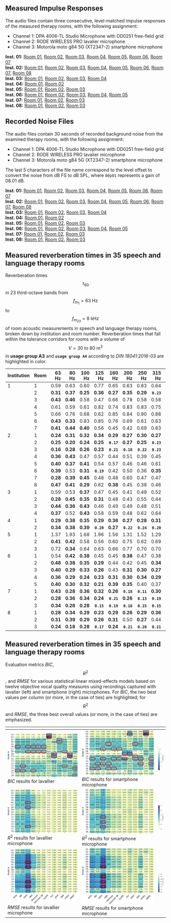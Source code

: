 <script type="text/javascript" async
 src="https://cdn.jsdelivr.net/npm/mathjax@3/es5/tex-mml-chtml.js">
</script>
## Measured Impulse Responses
The audio files contain three consecutive, level-matched impulse responses of the measured therapy rooms, with the following assignment:

- Channel 1: DPA 4006-TL Studio Microphone with DD0251 free-field grid
- Channel 2: RODE WIRELESS PRO lavalier microphone
- Channel 3: Motorola moto g84 5G (XT2347-2) smartphone microphone

**Inst. 01:** [Room 01](Samples/Institution_01_Room_01_IRs.wav), [Room 02](Samples/Institution_01_Room_02_IRs.wav), [Room 03](Samples/Institution_01_Room_03_IRs.wav), [Room 04](Samples/Institution_01_Room_04_IRs.wav), [Room 05](Samples/Institution_01_Room_05_IRs.wav), [Room 06](Samples/Institution_01_Room_06_IRs.wav), [Room 07](Samples/Institution_01_Room_07_IRs.wav)  
**Inst. 02:** [Room 01](Samples/Institution_02_Room_01_IRs.wav), [Room 02](Samples/Institution_02_Room_02_IRs.wav), [Room 03](Samples/Institution_02_Room_03_IRs.wav), [Room 04](Samples/Institution_02_Room_04_IRs.wav), [Room 05](Samples/Institution_02_Room_05_IRs.wav), [Room 06](Samples/Institution_02_Room_06_IRs.wav), [Room 07](Samples/Institution_02_Room_07_IRs.wav), [Room 08](Samples/Institution_02_Room_08_IRs.wav)  
**Inst. 03:** [Room 01](Samples/Institution_03_Room_01_IRs.wav), [Room 02](Samples/Institution_03_Room_02_IRs.wav), [Room 03](Samples/Institution_03_Room_03_IRs.wav), [Room 04](Samples/Institution_03_Room_04_IRs.wav)  
**Inst. 04:** [Room 01](Samples/Institution_04_Room_01_IRs.wav), [Room 02](Samples/Institution_04_Room_02_IRs.wav)  
**Inst. 05:** [Room 01](Samples/Institution_05_Room_01_IRs.wav), [Room 02](Samples/Institution_05_Room_02_IRs.wav), [Room 03](Samples/Institution_05_Room_03_IRs.wav)  
**Inst. 06:** [Room 01](Samples/Institution_06_Room_01_IRs.wav), [Room 02](Samples/Institution_06_Room_02_IRs.wav), [Room 03](Samples/Institution_06_Room_03_IRs.wav), [Room 04](Samples/Institution_06_Room_04_IRs.wav), [Room 05](Samples/Institution_06_Room_05_IRs.wav)  
**Inst. 07:** [Room 01](Samples/Institution_07_Room_01_IRs.wav), [Room 02](Samples/Institution_07_Room_02_IRs.wav), [Room 03](Samples/Institution_07_Room_03_IRs.wav)  
**Inst. 08:** [Room 01](Samples/Institution_08_Room_01_IRs.wav), [Room 02](Samples/Institution_08_Room_02_IRs.wav), [Room 03](Samples/Institution_08_Room_03_IRs.wav)  

## Recorded Noise Files
The audio files contain 30 seconds of recorded background noise from the examined therapy rooms, with the following assignment:

- Channel 1: DPA 4006-TL Studio Microphone with DD0251 free-field grid
- Channel 2: RODE WIRELESS PRO lavalier microphone
- Channel 3: Motorola moto g84 5G (XT2347-2) smartphone microphone

The last 5 characters of the file name correspond to the level offset to convert the noise from dB FS to dB SPL, where `80p01` represents a gain of 08.01 dB.

**Inst. 01:** [Room 01](Samples/Institution_01_Room_01_Noises_54p15.wav), [Room 02](Samples/Institution_01_Room_02_Noises_56p54.wav), [Room 03](Samples/Institution_01_Room_03_Noises_82p84.wav), [Room 04](Samples/Institution_01_Room_04_Noises_62p52.wav), [Room 05](Samples/Institution_01_Room_05_Noises_85p36.wav), [Room 06](Samples/Institution_01_Room_06_Noises_63p87.wav), [Room 07](Samples/Institution_01_Room_07_Noises_59p21.wav)  
**Inst. 02:** [Room 01](Samples/Institution_02_Room_01_Noises_57p80.wav), [Room 02](Samples/Institution_02_Room_02_Noises_57p74.wav), [Room 03](Samples/Institution_02_Room_03_Noises_74p61.wav), [Room 04](Samples/Institution_02_Room_04_Noises_47p47.wav), [Room 05](Samples/Institution_02_Room_05_Noises_66p05.wav), [Room 06](Samples/Institution_02_Room_06_Noises_65p41.wav), [Room 07](Samples/Institution_02_Room_07_Noises_66p98.wav), [Room 08](Samples/Institution_02_Room_08_Noises_53p08.wav)  
**Inst. 03:** [Room 01](Samples/Institution_03_Room_01_Noises_63p00.wav), [Room 02](Samples/Institution_03_Room_02_Noises_68p68.wav), [Room 03](Samples/Institution_03_Room_03_Noises_52p87.wav), [Room 04](Samples/Institution_03_Room_04_Noises_56p33.wav)  
**Inst. 04:** [Room 01](Samples/Institution_04_Room_01_Noises_54p41.wav), [Room 02](Samples/Institution_04_Room_02_Noises_51p40.wav)  
**Inst. 05:** [Room 01](Samples/Institution_05_Room_01_Noises_61p97.wav), [Room 02](Samples/Institution_05_Room_02_Noises_55p64.wav), [Room 03](Samples/Institution_05_Room_03_Noises_58p68.wav)  
**Inst. 06:** [Room 01](Samples/Institution_06_Room_01_Noises_54p41.wav), [Room 02](Samples/Institution_06_Room_02_Noises_51p80.wav), [Room 03](Samples/Institution_06_Room_03_Noises_60p21.wav), [Room 04](Samples/Institution_06_Room_04_Noises_59p65.wav), [Room 05](Samples/Institution_06_Room_05_Noises_60p64.wav)  
**Inst. 07:** [Room 01](Samples/Institution_07_Room_01_Noises_55p72.wav), [Room 02](Samples/Institution_07_Room_02_Noises_55p03.wav), [Room 03](Samples/Institution_07_Room_03_Noises_62p22.wav)  
**Inst. 08:** [Room 01](Samples/Institution_08_Room_01_Noises_50p45.wav), [Room 02](Samples/Institution_08_Room_02_Noises_63p47.wav), [Room 03](Samples/Institution_08_Room_03_Noises_53p58.wav)

## Measured reverberation times in 35 speech and language therapy rooms
Reverberation times $$\tau_{60}$$ in 23 third-octave bands from $$f_{m_1} = 63\text{ Hz}$$ to $$f_{m_{23}} = 8\text{ kHz}$$ of room acoustic measurements in speech and language therapy rooms, broken down by institution and room number. Reverberation times that fall within the tolerance corridors for rooms with a volume of $$V = 30 \text{ to } 80 \text{ m}^3$$ in **usage group A3** and **`usage group A4`** according to *DIN 18041:2016-03* are highlighted in color.

|Institution|Room|63 Hz|80 Hz|100 Hz|125 Hz|160 Hz|200 Hz|250 Hz|315 Hz|400 Hz|500 Hz|630 Hz|800 Hz|1000 Hz|1250 Hz|1600 Hz|2000 Hz|2500 Hz|3150 Hz|4000 Hz|5000 Hz|8000 Hz|
|:----|:----|-----:|-----:|-----:|-----:|-----:|-----:|-----:|-----:|-----:|-----:|-----:|-----:|-----:|-----:|-----:|-----:|-----:|-----:|-----:|-----:|-----:|
|1 | 1 | 0.59 | 0.63 | 0.60 | 0.77 | 0.65 | 0.63 | 0.83 | 0.64 | 0.60 | 0.65 | 0.67 | 0.57 | 0.58 | 0.58 | 0.55 | 0.56 | 0.51 | 0.53 | 0.44 | 0.38 | **0.24** |
| | 2 | **0.31** | **0.37** | **0.25** | **0.36** | **0.27** | **0.35** | **0.29** | **`0.23`** | **0.36** | **0.28** | **0.29** | **0.31** | **0.27** | **0.29** | **0.25** | **0.27** | **0.24** | **0.24** | **0.26** | **0.24** | **0.17** |
| | 3 | **0.43** | **0.46** | 0.58 | 0.47 | 0.66 | 0.78 | 0.58 | 0.58 | 0.61 | 0.63 | 0.59 | 0.57 | 0.52 | 0.58 | 0.53 | 0.51 | 0.46 | 0.45 | 0.39 | 0.37 | **0.20** |
| | 4 | 0.61 | 0.59 | 0.61 | 0.82 | 0.74 | 0.83 | 0.83 | 0.75 | 0.75 | 0.83 | 0.75 | 0.73 | 0.64 | 0.64 | 0.57 | 0.56 | 0.49 | 0.49 | 0.48 | 0.41 | **0.24** |
| | 5 | 0.66 | 0.76 | 0.68 | 0.62 | 0.85 | 0.84 | 0.90 | 0.88 | 0.74 | 0.78 | 0.74 | 0.73 | 0.64 | 0.65 | 0.55 | 0.52 | 0.53 | 0.46 | 0.45 | 0.40 | **0.22** |
| | 6 | **0.43** | **0.33** | 0.83 | 0.85 | 0.76 | 0.69 | 0.61 | 0.63 | 0.60 | 0.60 | 0.64 | 0.62 | 0.51 | 0.64 | 0.52 | 0.50 | 0.46 | 0.44 | 0.42 | 0.36 | **0.20** |
| | 7 | **0.41** | **0.44** | **0.40** | 0.56 | 0.45 | 0.42 | 0.69 | 0.63 | 0.53 | 0.52 | 0.52 | 0.45 | 0.47 | 0.53 | 0.45 | 0.42 | 0.41 | **0.36** | **0.33** | **0.30** | **0.21** |
|2 | 1 | **0.24** | **0.31** | **0.32** | **0.34** | **0.29** | **0.27** | **0.30** | **0.27** | **`0.21`** | **0.27** | **`0.24`** | **`0.21`** | **`0.22`** | **`0.22`** | **`0.22`** | **0.25** | **0.24** | **`0.20`** | **`0.18`** | **`0.18`** | **0.16** |
| | 2 | **0.25** | **0.20** | **0.24** | **0.25** | **`0.17`** | **0.27** | **0.25** | **`0.23`** | **`0.19`** | **`0.21`** | **`0.16`** | **`0.16`** | **`0.18`** | **0.29** | **`0.19`** | **`0.22`** | **`0.21`** | **`0.20`** | **`0.16`** | **`0.15`** | **`0.13`** |
| | 3 | **0.16** | **0.28** | **0.26** | **0.23** | **`0.21`** | **`0.18`** | **`0.22`** | **`0.23`** | **`0.23`** | **0.24** | **0.27** | **`0.20`** | **`0.18`** | **`0.22`** | **`0.20`** | **`0.20`** | **`0.20`** | **`0.20`** | **`0.18`** | **0.19** | **`0.14`** |
| | 4 | **0.36** | **0.43** | 0.47 | 0.57 | 0.44 | 0.51 | 0.39 | 0.45 | 0.39 | 0.46 | 0.38 | 0.41 | 0.39 | 0.37 | **0.35** | **0.35** | **0.35** | **0.35** | **0.35** | **0.34** | **0.21** |
| | 5 | **0.40** | **0.37** | **0.41** | 0.54 | 0.57 | 0.46 | 0.46 | 0.61 | 0.59 | 0.68 | 0.64 | 0.67 | 0.66 | 0.61 | 0.58 | 0.57 | 0.59 | 0.61 | 0.63 | 0.57 | **0.32** |
| | 6 | **0.39** | 0.53 | **0.31** | **`0.19`** | 0.42 | 0.50 | 0.36 | **0.35** | 0.50 | 0.49 | 0.46 | 0.45 | 0.52 | 0.50 | 0.48 | 0.47 | 0.45 | 0.47 | 0.47 | 0.43 | **0.24** |
| | 7 | **0.28** | **0.39** | **0.45** | 0.48 | 0.48 | 0.60 | 0.47 | 0.47 | 0.50 | 0.58 | 0.50 | 0.54 | 0.53 | 0.47 | 0.50 | 0.53 | 0.51 | 0.50 | 0.50 | 0.49 | **0.28** |
| | 8 | **0.47** | **0.41** | **0.29** | 0.62 | **0.38** | 0.45 | 0.38 | 0.46 | 0.52 | 0.50 | 0.49 | 0.43 | 0.49 | 0.48 | 0.44 | 0.45 | 0.44 | 0.40 | 0.38 | 0.38 | **0.23** |
|3 | 1 | 0.59 | 0.53 | **0.37** | 0.47 | 0.45 | 0.41 | 0.49 | 0.52 | 0.57 | 0.59 | 0.46 | 0.46 | 0.46 | 0.49 | 0.46 | 0.43 | 0.37 | **0.33** | **0.32** | **0.32** | **0.20** |
| | 2 | **0.28** | **0.45** | **0.35** | **0.31** | 0.48 | 0.43 | 0.55 | 0.44 | 0.44 | 0.42 | 0.42 | 0.43 | 0.42 | 0.38 | 0.43 | 0.44 | 0.42 | 0.43 | 0.39 | 0.39 | **0.23** |
| | 3 | **0.44** | **0.36** | **0.43** | 0.46 | 0.49 | 0.49 | 0.48 | 0.51 | 0.53 | 0.48 | 0.46 | 0.42 | 0.48 | 0.44 | 0.48 | 0.47 | 0.48 | 0.47 | 0.46 | 0.43 | **0.25** |
| | 4 | **0.37** | 0.52 | **0.43** | 0.58 | 0.59 | 0.48 | 0.62 | 0.64 | 0.65 | 0.59 | 0.61 | 0.60 | 0.64 | 0.57 | 0.64 | 0.63 | 0.59 | 0.57 | 0.56 | 0.49 | **0.30** |
|4 | 1 | **0.29** | **0.38** | **0.35** | **0.29** | **0.36** | **0.27** | **0.28** | **0.31** | **0.32** | **`0.24`** | **0.25** | **0.26** | **0.28** | **0.34** | **0.24** | **0.30** | **0.32** | **0.34** | **0.34** | **0.33** | **0.19** |
| | 2 | **0.34** | **0.38** | **0.39** | **`0.20`** | **0.27** | **`0.22`** | **`0.24`** | **`0.20`** | **`0.17`** | **`0.17`** | **`0.23`** | **`0.22`** | **0.28** | **0.33** | **0.25** | **0.27** | **0.25** | **0.27** | **0.31** | **0.31** | **0.18 |
|5 | 1 | 1.37 | 1.93 | 1.68 | 1.96 | 1.56 | 1.31 | 1.52 | 1.29 | 1.40 | 1.43 | 1.34 | 1.35 | 1.30 | 1.27 | 1.25 | 1.23 | 1.18 | 1.11 | 0.88 | 0.78 | **0.33 |
| | 2 | **0.41** | **0.42** | 0.58 | 0.56 | 0.60 | 0.75 | 0.62 | 0.69 | 0.67 | 0.65 | 0.67 | 0.74 | 0.71 | 0.75 | 0.70 | 0.60 | 0.66 | 0.65 | 0.64 | 0.56 | **0.26 |
| | 3 | 0.72 | **0.34** | 0.64 | 0.63 | 0.66 | 0.77 | 0.70 | 0.70 | 0.84 | 0.74 | 0.81 | 0.82 | 0.85 | 0.79 | 0.76 | 0.77 | 0.70 | 0.69 | 0.66 | 0.57 | **0.25 |
|6 | 1 | 0.54 | **0.42** | **0.38** | 0.45 | 0.45 | **0.38** | 0.47 | 0.38 | **0.27** | **0.32** | **0.27** | **0.29** | **0.35** | 0.40 | **0.34** | **0.34** | **0.35** | **0.34** | **0.35** | **0.33** | **0.23 |
| | 2 | **0.48** | **0.38** | **0.35** | **0.29** | 0.44 | 0.42 | 0.45 | **0.34** | **0.30** | **0.27** | **0.28** | **0.28** | **0.30** | **0.33** | **0.33** | **0.34** | **0.36** | **0.34** | **0.30** | **0.34** | **0.23 |
| | 3 | **0.40** | **0.29** | **0.33** | **0.26** | 0.43 | **0.31** | **0.30** | **0.27** | **0.28** | **0.29** | **0.28** | **0.33** | **0.28** | **0.29** | **0.25** | **0.26** | **0.28** | **0.28** | **0.30** | **0.30** | **0.21 |
| | 4 | **0.36** | **0.29** | **0.24** | **0.23** | **0.31** | **0.30** | **0.34** | **0.29** | **0.29** | **0.27** | **0.25** | **0.27** | **0.25** | **0.24** | **0.28** | **0.32** | **0.32** | **0.35** | **0.35** | **0.33** | **0.21 |
| | 5 | **0.40** | **0.30** | **0.32** | **0.21** | **0.39** | **0.35** | 0.40 | 0.37 | 0.44 | 0.39 | 0.38 | **0.36** | **0.30** | **0.30** | **0.28** | **0.31** | **0.33** | **0.32** | **0.35** | **0.34** | **0.21 |
|7 | 1 | **0.43** | **0.28** | **0.36** | **0.32** | **0.26** | **`0.18`** | **`0.11`** | **0.30** | **`0.14`** | **`0.09`** | **`0.08`** | **`0.10`** | **`0.08`** | **0.35** | **`0.13`** | **`0.14`** | **`0.05`** | **`0.06`** | **`0.07`** | **`0.05`** | **`0.06`** |
| | 2 | **0.28** | **0.36** | **0.34** | **0.24** | **`0.21`** | **0.26** | **`0.13`** | **`0.19`** | **`0.13`** | **`0.09`** | **`0.10`** | **`0.13`** | **`0.13`** | **`0.13`** | **`0.12`** | **`0.15`** | **`0.09`** | **`0.10`** | **`0.10`** | **`0.08`** | **`0.10`** |
| | 3 | **0.34** | **0.26** | **0.28** | **`0.15`** | **`0.19`** | **`0.16`** | **`0.15`** | **`0.15`** | **`0.08`** | **`0.11`** | **`0.11`** | **`0.11`** | **`0.10`** | **`0.19`** | **`0.15`** | **`0.13`** | **`0.09`** | **`0.08`** | **`0.08`** | **`0.07`** | **`0.08`** |
|8 | 1 | **0.28** | **0.34** | **0.29** | **0.23** | **0.29** | **0.26** | **0.29** | **0.36** | **0.27** | **`0.21`** | **0.28** | **0.26** | **0.30** | 0.42 | **0.31** | **0.29** | **0.30** | **0.26** | **0.30** | **0.30** | **0.25 |
| | 2 | **0.31** | **0.39** | **0.29** | **0.26** | **0.31** | 0.50 | **0.27** | 0.44 | **0.36** | **`0.22`** | **`0.24`** | **0.26** | **0.27** | **0.31** | **0.34** | **0.35** | **0.34** | **0.36** | **0.36** | 0.37 | **0.22 |
| | 3 | **0.24** | **0.18** | **0.28** | **`0.17`** | **0.24** | **`0.21`** | **`0.20`** | **`0.21`** | **`0.21`** | **`0.24`** | **`0.14`** | **`0.16`** | **`0.14`** | **`0.23`** | **`0.16`** | **`0.16`** | **`0.17`** | **`0.17`** | **`0.18`** | **0.19** | **`0.15`** |

## Measured reverberation times in 35 speech and language therapy rooms
Evaluation metrics *BIC*, $$R^2$$, and *RMSE* for various statistical linear mixed-effects models based on twelve objective vocal quality measures using recordings captured with lavalier (left) and smartphone (right) microphones. For *BIC*, the two best values per column (or more, in the case of ties) are highlighted; for $$R^2$$ and *RMSE*, the three best overall values (or more, in the case of ties) are emphasized.

|<!-- -->|<!-- -->|<!-- -->|
|:----|:----|-----:|
|![](Images/Stats_Result_BIC_Lavallier.png) <em>BIC</em> results for lavallier|![](Images/Stats_Result_BIC_Smartphone.png) <em>BIC</em> results for smartphone microphone|![](Images/BIC.png)|
|![](Images/Stats_Result_R2_Lavallier.png) <em>R</em><sup>2</sup></span> results for lavallier microphone|![](Images/Stats_Result_R2_Smartphone.png) <em>R</em><sup>2</sup></span> results for smartphone microphone|![](Images/R2.png)|
|![](Images/Stats_Result_RMSE_Lavallier.png) <em>RMSE</em> results for lavallier microphone|![](Images/Stats_Result_RMSE_Smartphone.png) <em>RMSE</em> results for smartphone microphone|![](Images/RMSE.png)|
